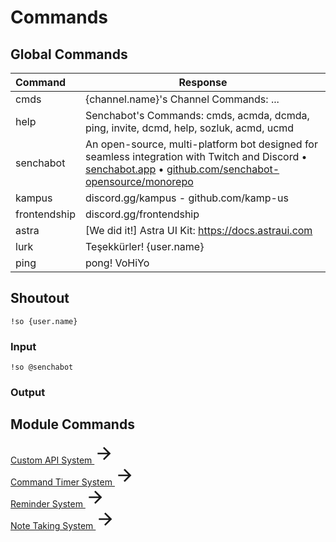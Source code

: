 # Commands

## Global Commands <Badge type="tip" text="BETA"/>

| Command      | Response                                                                                                                                                                                                                             |
| :----------- | ------------------------------------------------------------------------------------------------------------------------------------------------------------------------------------------------------------------------------------ |
| cmds         | {channel.name}'s Channel Commands: ...                                                                                                                                                                                               |
| help         | Senchabot's Commands: cmds, acmda, dcmda, ping, invite, dcmd, help, sozluk, acmd, ucmd                                                                                                                                               |
| senchabot    | An open-source, multi-platform bot designed for seamless integration with Twitch and Discord • [senchabot.app](https://senchabot.app) • [github.com/senchabot-opensource/monorepo](https://github.com/senchabot-opensource/monorepo) |
| kampus       | discord.gg/kampus - github.com/kamp-us                                                                                                                                                                                               |
| frontendship | discord.gg/frontendship                                                                                                                                                                                                              |
| astra        | [We did it!] Astra UI Kit: https://docs.astraui.com                                                                                                                                                                                  |
| lurk         | Teşekkürler! {user.name}                                                                                                                                                                                                             |
| ping         | pong! VoHiYo                                                                                                                                                                                                                         |

## Shoutout <Badge type="warning" text="NEW"/>

```
!so {user.name}
```

### Input

```
!so @senchabot
```

### Output

<!-- Result Photo ? -->

## Module Commands

<!-- Custom API System - CONTENT REFERANCE SMALL -->
<style src="@theme/style.css"></style>
<div>
<a class="content-ref-s" href="/twitch-bot/custom-api-system">
        <span class="ref-details-s">
            <span class="content-ref-page-title-s">Custom API System <Badge type="info" text="planned"/></span> 
        </span>
    <svg style="width:32px;height:32px;" viewBox="0 0 24 24" class="content-ref-svg-s" aria-hidden="true"><path fill="currentColor" d="M4,11V13H16L10.5,18.5L11.92,19.92L19.84,12L11.92,4.08L10.5,5.5L16,11H4Z"></path></svg>
</a>
</div>

<!-- Command Timer System - CONTENT REFERANCE SMALL -->
<style src="@theme/style.css"></style>
<div>
<a class="content-ref-s" href="/twitch-bot/command-timer-system">
        <span class="ref-details-s">
            <span class="content-ref-page-title-s">Command Timer System <Badge type="info" text="planned"/></span> 
        </span>
    <svg style="width:32px;height:32px;" viewBox="0 0 24 24" class="content-ref-svg-s" aria-hidden="true"><path fill="currentColor" d="M4,11V13H16L10.5,18.5L11.92,19.92L19.84,12L11.92,4.08L10.5,5.5L16,11H4Z"></path></svg>
</a>
</div>

<!-- Reminder System - CONTENT REFERANCE SMALL -->
<style src="@theme/style.css"></style>
<div>
<a class="content-ref-s" href="/twitch-bot/reminder-system">
        <span class="ref-details-s">
            <span class="content-ref-page-title-s">Reminder System <Badge type="info" text="planned"/></span> 
        </span>
    <svg style="width:32px;height:32px;" viewBox="0 0 24 24" class="content-ref-svg-s" aria-hidden="true"><path fill="currentColor" d="M4,11V13H16L10.5,18.5L11.92,19.92L19.84,12L11.92,4.08L10.5,5.5L16,11H4Z"></path></svg>
</a>
</div>

<!-- Note Taking System - CONTENT REFERANCE SMALL -->
<style src="@theme/style.css"></style>
<div>
<a class="content-ref-s" href="/twitch-bot/note-taking-system">
        <span class="ref-details-s">
            <span class="content-ref-page-title-s">Note Taking System <Badge type="info" text="planned"/></span> 
        </span>
    <svg style="width:32px;height:32px;" viewBox="0 0 24 24" class="content-ref-svg-s" aria-hidden="true"><path fill="currentColor" d="M4,11V13H16L10.5,18.5L11.92,19.92L19.84,12L11.92,4.08L10.5,5.5L16,11H4Z"></path></svg>
</a>
</div>
